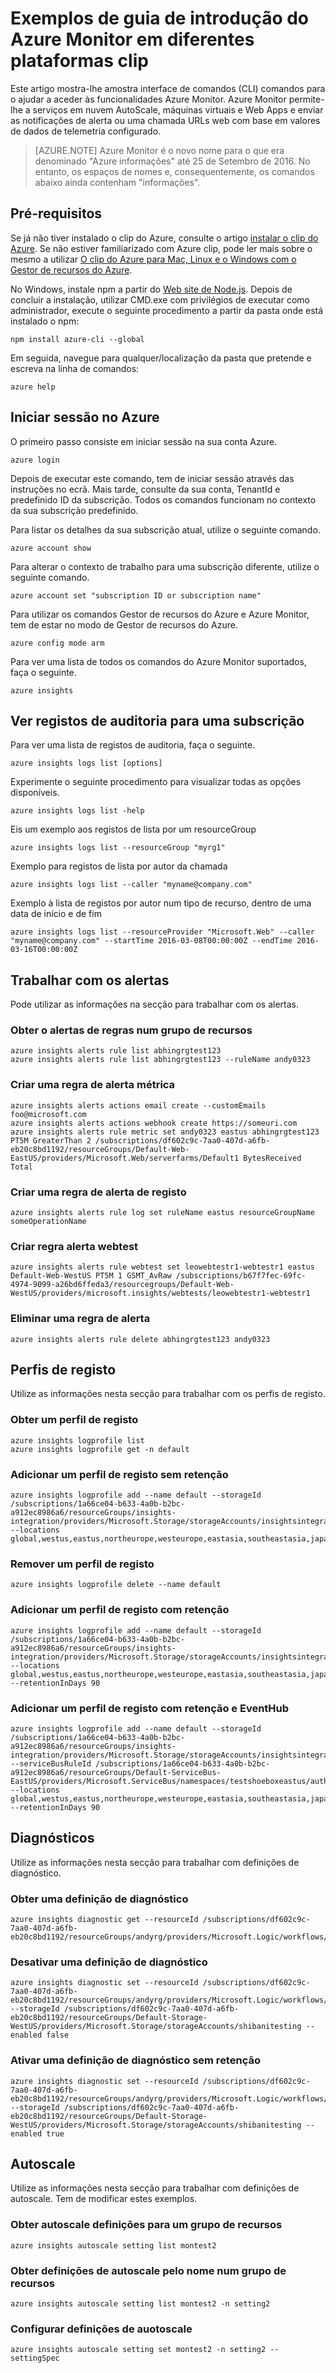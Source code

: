 <properties
    pageTitle="Exemplos de guia de introdução do Monitor Clip Azure. | Microsoft Azure"
    description="Comandos de clip de exemplo para funcionalidades do Azure Monitor. Azure Monitor é um serviço do Microsoft Azure que permite-lhe enviar notificações de alerta, contacte o URL de web com base em valores de dados de telemetria configurado e serviços em nuvem autoScale, máquinas virtuais e Web Apps."
    authors="kamathashwin"
    manager="carolz"
    editor=""
    services="monitoring-and-diagnostics"
    documentationCenter="monitoring-and-diagnostics"/>

<tags
    ms.service="monitoring-and-diagnostics"
    ms.workload="na"
    ms.tgt_pltfrm="na"
    ms.devlang="na"
    ms.topic="article"
    ms.date="09/08/2016"
    ms.author="ashwink"/>

# <a name="azure-monitor--cross-platform-cli-quick-start-samples"></a>Exemplos de guia de introdução do Azure Monitor em diferentes plataformas clip

Este artigo mostra-lhe amostra interface de comandos (CLI) comandos para o ajudar a aceder às funcionalidades Azure Monitor. Azure Monitor permite-lhe a serviços em nuvem AutoScale, máquinas virtuais e Web Apps e enviar as notificações de alerta ou uma chamada URLs web com base em valores de dados de telemetria configurado.

>[AZURE.NOTE] Azure Monitor é o novo nome para o que era denominado "Azure informações" até 25 de Setembro de 2016. No entanto, os espaços de nomes e, consequentemente, os comandos abaixo ainda contenham "informações".


## <a name="prerequisites"></a>Pré-requisitos

Se já não tiver instalado o clip do Azure, consulte o artigo [instalar o clip do Azure](../xplat-cli-install.md). Se não estiver familiarizado com Azure clip, pode ler mais sobre o mesmo a utilizar [O clip do Azure para Mac, Linux e o Windows com o Gestor de recursos do Azure](../xplat-cli-azure-resource-manager.md).


No Windows, instale npm a partir do [Web site de Node.js](https://nodejs.org/). Depois de concluir a instalação, utilizar CMD.exe com privilégios de executar como administrador, execute o seguinte procedimento a partir da pasta onde está instalado o npm:

```console
npm install azure-cli --global
```

Em seguida, navegue para qualquer/localização da pasta que pretende e escreva na linha de comandos:

```console
azure help
```

## <a name="log-in-to-azure"></a>Iniciar sessão no Azure

O primeiro passo consiste em iniciar sessão na sua conta Azure.

```console
azure login
```

Depois de executar este comando, tem de iniciar sessão através das instruções no ecrã. Mais tarde, consulte da sua conta, TenantId e predefinido ID da subscrição. Todos os comandos funcionam no contexto da sua subscrição predefinido.

Para listar os detalhes da sua subscrição atual, utilize o seguinte comando.

```console
azure account show
```

Para alterar o contexto de trabalho para uma subscrição diferente, utilize o seguinte comando.

```console
azure account set "subscription ID or subscription name"
```

Para utilizar os comandos Gestor de recursos do Azure e Azure Monitor, tem de estar no modo de Gestor de recursos do Azure.

```console
azure config mode arm
```

Para ver uma lista de todos os comandos do Azure Monitor suportados, faça o seguinte.

```console
azure insights
```

## <a name="view-audit-logs-for-a-subscription"></a>Ver registos de auditoria para uma subscrição

Para ver uma lista de registos de auditoria, faça o seguinte.

```console
azure insights logs list [options]
```

Experimente o seguinte procedimento para visualizar todas as opções disponíveis.

```console
azure insights logs list -help
```

Eis um exemplo aos registos de lista por um resourceGroup

```console
azure insights logs list --resourceGroup "myrg1"
```

Exemplo para registos de lista por autor da chamada

```console
azure insights logs list --caller "myname@company.com"
```

Exemplo à lista de registos por autor num tipo de recurso, dentro de uma data de início e de fim

```console
azure insights logs list --resourceProvider "Microsoft.Web" --caller "myname@company.com" --startTime 2016-03-08T00:00:00Z --endTime 2016-03-16T00:00:00Z
```

## <a name="work-with-alerts"></a>Trabalhar com os alertas
Pode utilizar as informações na secção para trabalhar com os alertas.

### <a name="get-alert-rules-in-a-resource-group"></a>Obter o alertas de regras num grupo de recursos

```console
azure insights alerts rule list abhingrgtest123
azure insights alerts rule list abhingrgtest123 --ruleName andy0323
```

### <a name="create-a-metric-alert-rule"></a>Criar uma regra de alerta métrica

```console
azure insights alerts actions email create --customEmails foo@microsoft.com
azure insights alerts actions webhook create https://someuri.com
azure insights alerts rule metric set andy0323 eastus abhingrgtest123 PT5M GreaterThan 2 /subscriptions/df602c9c-7aa0-407d-a6fb-eb20c8bd1192/resourceGroups/Default-Web-EastUS/providers/Microsoft.Web/serverfarms/Default1 BytesReceived Total
```

### <a name="create-a-log-alert-rule"></a>Criar uma regra de alerta de registo

```console
azure insights alerts rule log set ruleName eastus resourceGroupName someOperationName
```

### <a name="create-webtest-alert-rule"></a>Criar regra alerta webtest

```console
azure insights alerts rule webtest set leowebtestr1-webtestr1 eastus Default-Web-WestUS PT5M 1 GSMT_AvRaw /subscriptions/b67f7fec-69fc-4974-9099-a26bd6ffeda3/resourcegroups/Default-Web-WestUS/providers/microsoft.insights/webtests/leowebtestr1-webtestr1
```

### <a name="delete-an-alert-rule"></a>Eliminar uma regra de alerta

```console
azure insights alerts rule delete abhingrgtest123 andy0323
```

## <a name="log-profiles"></a>Perfis de registo
Utilize as informações nesta secção para trabalhar com os perfis de registo.

### <a name="get-a-log-profile"></a>Obter um perfil de registo

```console
azure insights logprofile list
azure insights logprofile get -n default
```


### <a name="add-a-log-profile-without-retention"></a>Adicionar um perfil de registo sem retenção

```console
azure insights logprofile add --name default --storageId /subscriptions/1a66ce04-b633-4a0b-b2bc-a912ec8986a6/resourceGroups/insights-integration/providers/Microsoft.Storage/storageAccounts/insightsintegration7777 --locations global,westus,eastus,northeurope,westeurope,eastasia,southeastasia,japaneast,japanwest,northcentralus,southcentralus,eastus2,centralus,australiaeast,australiasoutheast,brazilsouth,centralindia,southindia,westindia
```

### <a name="remove-a-log-profile"></a>Remover um perfil de registo

```console
azure insights logprofile delete --name default
```

### <a name="add-a-log-profile-with-retention"></a>Adicionar um perfil de registo com retenção

```console
azure insights logprofile add --name default --storageId /subscriptions/1a66ce04-b633-4a0b-b2bc-a912ec8986a6/resourceGroups/insights-integration/providers/Microsoft.Storage/storageAccounts/insightsintegration7777 --locations global,westus,eastus,northeurope,westeurope,eastasia,southeastasia,japaneast,japanwest,northcentralus,southcentralus,eastus2,centralus,australiaeast,australiasoutheast,brazilsouth,centralindia,southindia,westindia --retentionInDays 90
```

### <a name="add-a-log-profile-with-retention-and-eventhub"></a>Adicionar um perfil de registo com retenção e EventHub

```console
azure insights logprofile add --name default --storageId /subscriptions/1a66ce04-b633-4a0b-b2bc-a912ec8986a6/resourceGroups/insights-integration/providers/Microsoft.Storage/storageAccounts/insightsintegration7777 --serviceBusRuleId /subscriptions/1a66ce04-b633-4a0b-b2bc-a912ec8986a6/resourceGroups/Default-ServiceBus-EastUS/providers/Microsoft.ServiceBus/namespaces/testshoeboxeastus/authorizationrules/RootManageSharedAccessKey --locations global,westus,eastus,northeurope,westeurope,eastasia,southeastasia,japaneast,japanwest,northcentralus,southcentralus,eastus2,centralus,australiaeast,australiasoutheast,brazilsouth,centralindia,southindia,westindia --retentionInDays 90
```


## <a name="diagnostics"></a>Diagnósticos
Utilize as informações nesta secção para trabalhar com definições de diagnóstico.

### <a name="get-a-diagnostic-setting"></a>Obter uma definição de diagnóstico

```console
azure insights diagnostic get --resourceId /subscriptions/df602c9c-7aa0-407d-a6fb-eb20c8bd1192/resourceGroups/andyrg/providers/Microsoft.Logic/workflows/andy0315logicapp
```

### <a name="disable-a-diagnostic-setting"></a>Desativar uma definição de diagnóstico

```console
azure insights diagnostic set --resourceId /subscriptions/df602c9c-7aa0-407d-a6fb-eb20c8bd1192/resourceGroups/andyrg/providers/Microsoft.Logic/workflows/andy0315logicapp --storageId /subscriptions/df602c9c-7aa0-407d-a6fb-eb20c8bd1192/resourceGroups/Default-Storage-WestUS/providers/Microsoft.Storage/storageAccounts/shibanitesting --enabled false
```

### <a name="enable-a-diagnostic-setting-without-retention"></a>Ativar uma definição de diagnóstico sem retenção

```console
azure insights diagnostic set --resourceId /subscriptions/df602c9c-7aa0-407d-a6fb-eb20c8bd1192/resourceGroups/andyrg/providers/Microsoft.Logic/workflows/andy0315logicapp --storageId /subscriptions/df602c9c-7aa0-407d-a6fb-eb20c8bd1192/resourceGroups/Default-Storage-WestUS/providers/Microsoft.Storage/storageAccounts/shibanitesting --enabled true
```


## <a name="autoscale"></a>Autoscale
Utilize as informações nesta secção para trabalhar com definições de autoscale. Tem de modificar estes exemplos.

### <a name="get-autoscale-settings-for-a-resource-group"></a>Obter autoscale definições para um grupo de recursos

```console
azure insights autoscale setting list montest2
```

### <a name="get-autoscale-settings-by-name-in-a-resource-group"></a>Obter definições de autoscale pelo nome num grupo de recursos

```console
azure insights autoscale setting list montest2 -n setting2
```


### <a name="set-auotoscale-settings"></a>Configurar definições de auotoscale

```console
azure insights autoscale setting set montest2 -n setting2 --settingSpec
```
